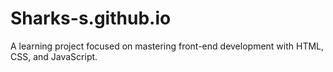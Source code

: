 # Sharks-s.github.io
A learning project focused on mastering front-end development with HTML, CSS, and JavaScript.
